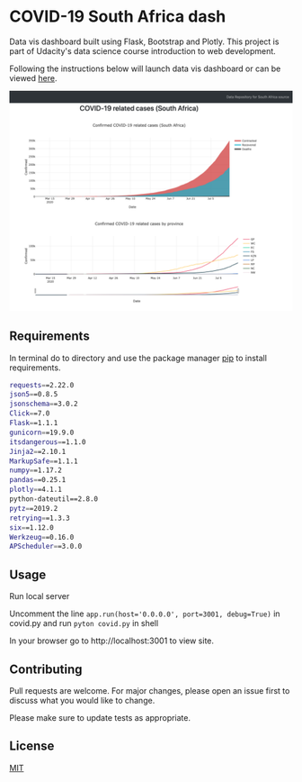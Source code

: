 # COVID-19 South Africa dash

Data vis dashboard built using Flask, Bootstrap and Plotly. This project is part of Udacity's data science course introduction to web development.

Following the instructions below will launch data vis dashboard or can be viewed [here](https://covid-dash-south-africa.herokuapp.com/).

![Image of Dash Preview](covid-dash-pic.png)

## Requirements

In terminal do to directory and use the package manager [pip](https://pip.pypa.io/en/stable/) to install requirements.

```bash
requests==2.22.0
json5==0.8.5
jsonschema==3.0.2
Click==7.0
Flask==1.1.1
gunicorn==19.9.0
itsdangerous==1.1.0
Jinja2==2.10.1
MarkupSafe==1.1.1
numpy==1.17.2
pandas==0.25.1
plotly==4.1.1
python-dateutil==2.8.0
pytz==2019.2
retrying==1.3.3
six==1.12.0
Werkzeug==0.16.0
APScheduler==3.0.0
```

## Usage
Run local server

Uncomment the line ```app.run(host='0.0.0.0', port=3001, debug=True)``` in covid.py and run ```pyton covid.py``` in shell

In your browser go to http://localhost:3001 to view site.

## Contributing
Pull requests are welcome. For major changes, please open an issue first to discuss what you would like to change.

Please make sure to update tests as appropriate.

## License
[MIT](https://choosealicense.com/licenses/mit/)
